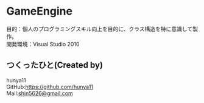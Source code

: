 # GameEngine

目的：個人のプログラミングスキル向上を目的に、クラス構造を特に意識して製作。  
開発環境：Visual Studio 2010  

## つくったひと(Created by)
hunya11  
GitHub:<https://github.com/hunya11>  
Mail:<shin5626@gmail.com>  